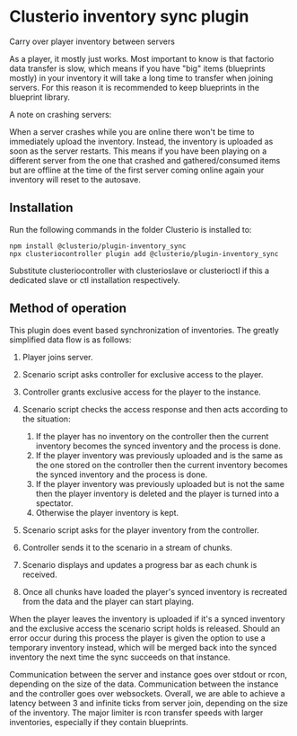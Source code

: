 # Clusterio inventory sync plugin

Carry over player inventory between servers

As a player, it mostly just works. Most important to know is that factorio data transfer is slow, which means if you have "big" items (blueprints mostly) in your inventory it will take a long time to transfer when joining servers. For this reason it is recommended to keep blueprints in the blueprint library.

A note on crashing servers:

When a server crashes while you are online there won't be time to immediately upload the inventory. Instead, the inventory is uploaded as soon as the server restarts. This means if you have been playing on a different server from the one that crashed and gathered/consumed items but are offline at the time of the first server coming online again your inventory will reset to the autosave.

## Installation

Run the following commands in the folder Clusterio is installed to:

    npm install @clusterio/plugin-inventory_sync
    npx clusteriocontroller plugin add @clusterio/plugin-inventory_sync

Substitute clusteriocontroller with clusterioslave or clusterioctl if this a dedicated slave or ctl installation respectively.

## Method of operation

This plugin does event based synchronization of inventories.
The greatly simplified data flow is as follows:

1. Player joins server.
2. Scenario script asks controller for exclusive access to the player.
3. Controller grants exclusive access for the player to the instance.
4. Scenario script checks the access response and then acts according to the situation:

    1. If the player has no inventory on the controller then the current inventory becomes the synced inventory and the process is done.
    2. If the player inventory was previously uploaded and is the same as the one stored on the controller then the current inventory becomes the synced inventory and the process is done.
    3. If the player inventory was previously uploaded but is not the same then the player inventory is deleted and the player is turned into a spectator.
    4. Otherwise the player inventory is kept.

5. Scenario script asks for the player inventory from the controller.
6. Controller sends it to the scenario in a stream of chunks.
7. Scenario displays and updates a progress bar as each chunk is received.
8. Once all chunks have loaded the player's synced inventory is recreated from the data and the player can start playing.

When the player leaves the inventory is uploaded if it's a synced inventory and the exclusive access the scenario script holds is released.
Should an error occur during this process the player is given the option to use a temporary inventory instead, which will be merged back into the synced inventory the next time the sync succeeds on that instance.

Communication between the server and instance goes over stdout or rcon, depending on the size of the data.
Communication between the instance and the controller goes over websockets.
Overall, we are able to achieve a latency between 3 and infinite ticks from server join, depending on the size of the inventory. The major limiter is rcon transfer speeds with larger inventories, especially if they contain blueprints.
